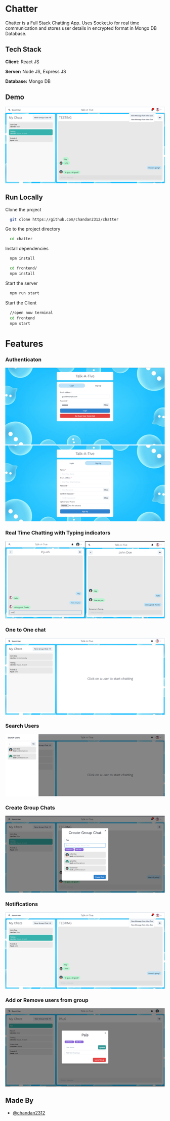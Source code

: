 # Chatter

Chatter is a Full Stack Chatting App. Uses Socket.io for real time communication and stores user details in encrypted format in Mongo DB Database.

## Tech Stack

**Client:** React JS

**Server:** Node JS, Express JS

**Database:** Mongo DB

## Demo

![](https://github.com/chandan2312/chatter/blob/main/screenshots/group%20%2B%20notif.PNG)

## Run Locally

Clone the project

```bash
  git clone https://github.com/chandan2312/chatter
```

Go to the project directory

```bash
  cd chatter
```

Install dependencies

```bash
  npm install
```

```bash
  cd frontend/
  npm install
```

Start the server

```bash
  npm run start
```

Start the Client

```bash
  //open now terminal
  cd frontend
  npm start
```

# Features

### Authenticaton

![](https://github.com/chandan2312/chatter/blob/main/screenshots/login.PNG) ![](https://github.com/chandan2312/chatter/blob/main/screenshots/signup.PNG)

### Real Time Chatting with Typing indicators

![](https://github.com/chandan2312/chatter/blob/main/screenshots/real-time.PNG)

### One to One chat

![](https://github.com/chandan2312/chatter/blob/main/screenshots/mainscreen.PNG)

### Search Users

![](https://github.com/chandan2312/chatter/blob/main/screenshots/search.PNG)

### Create Group Chats

![](https://github.com/chandan2312/chatter/blob/main/screenshots/new%20grp.PNG)

### Notifications

![](https://github.com/chandan2312/chatter/blob/main/screenshots/group%20%2B%20notif.PNG)

### Add or Remove users from group

![](https://github.com/chandan2312/chatter/blob/main/screenshots/add%20rem.PNG)

## Made By

- [@chandan2312](https://github.com/chandan2312)
